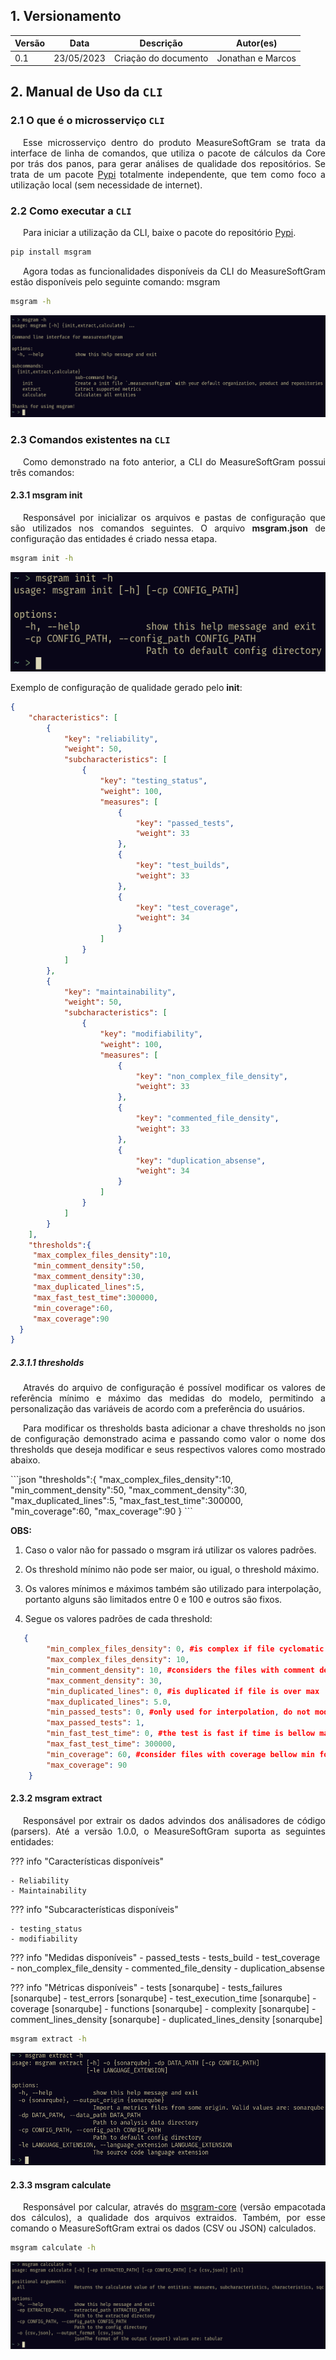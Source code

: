 ## 1. Versionamento

|Versão|Data|Descrição|Autor(es)|
|------|----|---------|-------- |
|0.1   | 23/05/2023 | Criação do documento | Jonathan e Marcos |

## 2. Manual de Uso da `CLI`

### 2.1 O que é o microsserviço `CLI`

<p align="justify" style="text-indent: 20px">
    Esse microsserviço dentro do produto MeasureSoftGram se trata da interface de linha de comandos, que utiliza o pacote de cálculos da Core por trás dos panos, para gerar análises de qualidade dos repositórios. Se trata de um pacote <a href="https://pypi.org/project/msgram/">Pypi</a> totalmente independente, que tem como foco a utilização local (sem necessidade de internet).
</p>

### 2.2 Como executar a `CLI`

<p align="justify" style="text-indent: 20px">
    Para iniciar a utilização da CLI, baixe o pacote do repositório <a href="https://pypi.org/project/msgram/">Pypi</a>.
</p>

```sh
pip install msgram
```

<p align="justify" style="text-indent: 20px">
    Agora todas as funcionalidades disponíveis da CLI do MeasureSoftGram estão disponíveis pelo seguinte comando: msgram
</p>

```sh
msgram -h
```

![msgram_help](../assets/images/msgram.png)

### 2.3 Comandos existentes na `CLI`

<p align="justify" style="text-indent: 20px">
    Como demonstrado na foto anterior, a CLI do MeasureSoftGram possui três comandos:
</p>

#### 2.3.1 msgram init

<p align="justify" style="text-indent: 20px">
    Responsável por inicializar os arquivos e pastas de configuração que são utilizados nos comandos seguintes. O arquivo <b>msgram.json</b> de configuração das entidades é criado nessa etapa.
</p>

``` sh
msgram init -h
```

<center>

![msgram_init](../assets/images/msgram_init.png)

</center>

Exemplo de configuração de qualidade gerado pelo <b>init</b>:

``` json
{
    "characteristics": [
        {
            "key": "reliability",
            "weight": 50,
            "subcharacteristics": [
                {
                    "key": "testing_status",
                    "weight": 100,
                    "measures": [
                        {
                            "key": "passed_tests",
                            "weight": 33
                        },
                        {
                            "key": "test_builds",
                            "weight": 33
                        },
                        {
                            "key": "test_coverage",
                            "weight": 34
                        }
                    ]
                }
            ]
        },
        {
            "key": "maintainability",
            "weight": 50,
            "subcharacteristics": [
                {
                    "key": "modifiability",
                    "weight": 100,
                    "measures": [
                        {
                            "key": "non_complex_file_density",
                            "weight": 33
                        },
                        {
                            "key": "commented_file_density",
                            "weight": 33
                        },
                        {
                            "key": "duplication_absense",
                            "weight": 34
                        }
                    ]
                }
            ]
        }
    ],
    "thresholds":{
     "max_complex_files_density":10,
     "min_comment_density":50,
     "max_comment_density":30,
     "max_duplicated_lines":5,
     "max_fast_test_time":300000,
     "min_coverage":60,
     "max_coverage":90
  }
}
```
##### 2.3.1.1 thresholds

<p align="justify" style="text-indent: 20px">
    Através do arquivo de configuração é possível modificar os valores de referência mínimo e máximo das medidas do modelo, permitindo a personalização das variáveis de acordo com a preferência do usuários.
</p>
<p align="justify" style="text-indent: 20px">
    Para modificar os thresholds basta adicionar a chave thresholds no json de configuração demonstrado acima e passando como valor o nome dos thresholds que deseja modificar e seus respectivos valores como mostrado abaixo.
</p>
```json
  "thresholds":{
     "max_complex_files_density":10,
     "min_comment_density":50,
     "max_comment_density":30,
     "max_duplicated_lines":5,
     "max_fast_test_time":300000,
     "min_coverage":60,
     "max_coverage":90
  }
```

**OBS:**

1. Caso o valor não for passado o msgram irá utilizar os valores padrões.

2. Os threshold mínimo não pode ser maior, ou igual, o threshold máximo.

3. Os valores mínimos e máximos também são utilizado para interpolação, portanto alguns são limitados entre 0 e 100 e outros são fixos. 

3. Segue os valores padrões de cada threshold:

```json
   {
        "min_complex_files_density": 0, #is complex if file cyclomatic complexity divided by number of functions is greater than max
        "max_complex_files_density": 10, 
        "min_comment_density": 10, #considers the files with comment density between min and max for the measure 
        "max_comment_density": 30,
        "min_duplicated_lines": 0, #is duplicated if file is over max 
        "max_duplicated_lines": 5.0, 
        "min_passed_tests": 0, #only used for interpolation, do not modify 
        "max_passed_tests": 1, 
        "min_fast_test_time": 0, #the test is fast if time is bellow max
        "max_fast_test_time": 300000, 
        "min_coverage": 60, #consider files with coverage bellow min for the measure
        "max_coverage": 90 
    }
```


#### 2.3.2 msgram extract

<p align="justify" style="text-indent: 20px">
    Responsável por extrair os dados advindos dos análisadores de código (parsers). Até a versão 1.0.0, o MeasureSoftGram suporta as seguintes entidades:
</p>

??? info "Características disponíveis"

    - Reliability
    - Maintainability

??? info "Subcaracterísticas disponíveis"

    - testing_status
    - modifiability

??? info "Medidas disponíveis"
    - passed_tests
    - tests_build
    - test_coverage
    - non_complex_file_density
    - commented_file_density
    - duplication_absense

??? info "Métricas disponíveis"
    - tests [sonarqube]
    - tests_failures [sonarqube]
    - test_errors [sonarqube]
    - test_execution_time [sonarqube]
    - coverage [sonarqube]
    - functions [sonarqube]
    - complexity [sonarqube]
    - comment_lines_density [sonarqube]
    - duplicated_lines_density [sonarqube]

``` sh
msgram extract -h
```

<center>

![msgram_extract](../assets/images/msgram_extract.png)

</center>

#### 2.3.3 msgram calculate

<p align="justify" style="text-indent: 20px">
    Responsável por calcular, através do <a href="https://pypi.org/project/msgram-core/">msgram-core</a> (versão empacotada dos cálculos), a qualidade dos arquivos extraidos. Também, por esse comando o MeasureSoftGram extrai os dados (CSV ou JSON) calculados.
</p>

```sh
msgram calculate -h
```

<center>

![msgram_calculate](../assets/images/msgram_calculate.png)

</center>

